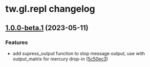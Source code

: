 # tw.gl.repl changelog

## [1.0.0-beta.1](https://github.com/twhiston/th.gl.texteditor/compare/1.0.0-beta.0...1.0.0-beta.1) (2023-05-11)


### Features

* add supress_output function to stop message output, use with output_matrix for mercury drop-in ([5c50ec3](https://github.com/twhiston/th.gl.texteditor/commit/5c50ec364c58185c036ba26a2992cac758163003))